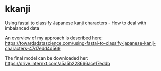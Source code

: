 # kkanji
Using fastai to classify Japanese kanji characters - How to deal with imbalanced data

An overview of my approach is described here: https://towardsdatascience.com/using-fastai-to-classify-japanese-kanji-characters-47d7edd4d569

The final model can be downloaded her: https://drive.internxt.com/a5a5b228666ace17eddb
